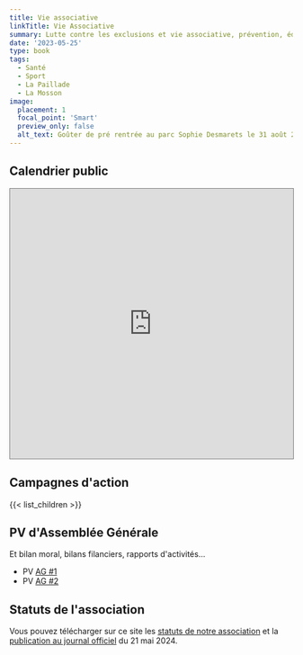 ```yaml
---
title: Vie associative
linkTitle: Vie Associative
summary: Lutte contre les exclusions et vie associative, prévention, éducation, accompagnement, ateliers et sorties ouverts au public.
date: '2023-05-25'
type: book
tags:
  - Santé
  - Sport
  - La Paillade
  - La Mosson
image:
  placement: 1
  focal_point: 'Smart'
  preview_only: false
  alt_text: Goûter de pré rentrée au parc Sophie Desmarets le 31 août 2024.
---
```


## Calendrier public

<iframe src="https://calendar.google.com/calendar/embed?height=600&wkst=2&ctz=Europe%2FParis&title=Association%20Maths%20et%20Maryam&showPrint=0&showCalendars=0&showTz=0&src=Y19mZmQzYjVlMjViZGQ0MjJjNWVjZTFiYjRkYWZhNjA1ZTNlNThmZjVjNDA4MzdkYjk2OGUxMjAwM2ViZTkzOTA3QGdyb3VwLmNhbGVuZGFyLmdvb2dsZS5jb20&color=%23D81B60" style="border:solid 1px #777" width="100%" height="480" frameborder="0" scrolling="no"></iframe>

## Campagnes d'action

{{< list_children >}}

## PV d'Assemblée Générale

Et bilan moral, bilans filanciers, rapports d'activités...

* PV [AG #1](https://www.mathsetmaryam.fr/u/PV-AG-juin-2024.pdf)
* PV [AG #2](https://www.mathsetmaryam.fr/u/PV-AG-novembre-2024.pdf)

## Statuts de l'association

Vous pouvez télécharger sur ce site les [statuts de notre association](https://www.mathsetmaryam.fr/u/Statuts-Maths-et-Maryam.pdf) et la [publication au journal officiel](https://www.mathsetmaryam.fr/u/JOAFE-Maths-et-Maryam.pdf) du 21 mai 2024.